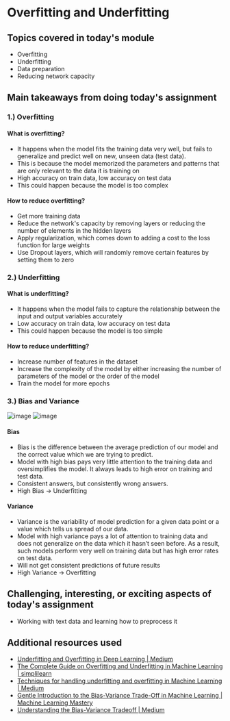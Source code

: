 # Overfitting and Underfitting

## Topics covered in today's module
* Overfitting
* Underfitting
* Data preparation
* Reducing network capacity

## Main takeaways from doing today's assignment
### 1.) Overfitting
#### What is overfitting?
- It happens when the model fits the training data very well, but fails to generalize and predict well on new, unseen data (test data).
- This is because the model memorized the parameters and patterns that are only relevant to the data it is training on
- High accuracy on train data, low accuracy on test data
- This could happen because the model is too complex
#### How to reduce overfitting?
- Get more training data
- Reduce the network's capacity by removing layers or reducing the number of elements in the hidden layers
- Apply regularization, which comes down to adding a cost to the loss function for large weights
- Use Dropout layers, which will randomly remove certain features by setting them to zero

### 2.) Underfitting
#### What is underfitting?
- It happens when the model fails to capture the relationship between the input and output variables accurately
- Low accuracy on train data, low accuracy on test data
- This could happen because the model is too simple
#### How to reduce underfitting?
- Increase number of features in the dataset
- Increase the complexity of the model by either increasing the number of parameters of the model or the order of the model
- Train the model for more epochs

### 3.) Bias and Variance
![image](https://user-images.githubusercontent.com/70928356/227613076-c50d0f14-ea01-409d-8ee0-c1953a55b286.png)
![image](https://user-images.githubusercontent.com/70928356/227613472-b9869832-b05e-4d11-9e79-72d59f276dcd.png)

#### Bias
- Bias is the difference between the average prediction of our model and the correct value which we are trying to predict. 
- Model with high bias pays very little attention to the training data and oversimplifies the model. It always leads to high error on training and test data.
- Consistent answers, but consistently wrong answers.
- High Bias -> Underfitting

#### Variance
- Variance is the variability of model prediction for a given data point or a value which tells us spread of our data. 
- Model with high variance pays a lot of attention to training data and does not generalize on the data which it hasn’t seen before. As a result, such models perform very well on training data but has high error rates on test data.
- Will not get consistent predictions of future results
- High Variance -> Overfitting




## Challenging, interesting, or exciting aspects of today's assignment
- Working with text data and learning how to preprocess it

## Additional resources used 
- [Underfitting and Overfitting in Deep Learning | Medium](https://medium.com/mlearning-ai/underfitting-and-overfitting-in-deep-learning-687b1b7eb738)
- [The Complete Guide on Overfitting and Underfitting in Machine Learning | simplilearn](https://www.simplilearn.com/tutorials/machine-learning-tutorial/overfitting-and-underfitting)
- [Techniques for handling underfitting and overfitting in Machine Learning | Medium](https://towardsdatascience.com/techniques-for-handling-underfitting-and-overfitting-in-machine-learning-348daa2380b9)
- [Gentle Introduction to the Bias-Variance Trade-Off in Machine Learning | Machine Learning Mastery](https://machinelearningmastery.com/gentle-introduction-to-the-bias-variance-trade-off-in-machine-learning/)
- [Understanding the Bias-Variance Tradeoff | Medium](https://towardsdatascience.com/understanding-the-bias-variance-tradeoff-165e6942b229)

